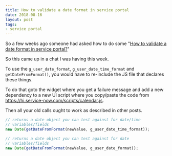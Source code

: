 ```yaml
---
title: How to validate a date format in service portal
date: 2018-08-16
layout: post
tags:
- service portal
---
```

So a few weeks ago someone had asked how to do some "[How to validate a date format in service portal?](https://community.servicenow.com/community?id=community_question&sys_id=71098fa1db5cdbc01dcaf3231f961929)"

<!--more-->

So this came up in a chat I was having this week.

To use the `g_user_date_format`, `g_user_date_time_format` and `getDateFromFormat()`, you would have to re-include the JS file that declares these things.

To do that goto the widget where you get a failure message and add a new dependency to a new UI script where you copy/paste the code from https://hi.service-now.com/scripts/calendar.js.

Then all your old calls ought to work as described in other posts.

```js
// returns a date object you can test against for date/time 
// variables/fields
new Date(getDateFromFormat(newValue, g_user_date_time_format));

// returns a date object you can test against for date 
// variables/fields
new Date(getDateFromFormat(newValue, g_user_date_format));
```
